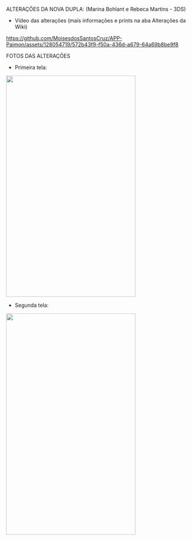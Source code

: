 
ALTERAÇÕES DA NOVA DUPLA: (Marina Bohlant e Rebeca Martins - 3DS)
- Vídeo das alterações (mais informações e prints na aba Alterações da Wiki)


https://github.com/MoisesdosSantosCruz/APP-Paimon/assets/128054719/572b43f9-f50a-436d-a679-64a69b8be9f8

FOTOS DAS ALTERAÇÕES
- Primeira tela:
  
<img src="https://github.com/MoisesdosSantosCruz/APP-Paimon/assets/128054719/bcb7db1b-694a-4993-8fb3-217bc3126040" width= "350" height="600">

- Segunda tela:

<img src="https://github.com/MoisesdosSantosCruz/APP-Paimon/assets/128054719/ce637280-97ec-4948-a2cc-d5d5045303a3" width= "350" height="600">



